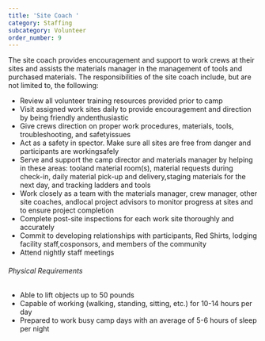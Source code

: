 ```yaml
---
title: 'Site Coach '
category: Staffing
subcategory: Volunteer
order_number: 9
---
```

The site coach provides encouragement and support to work crews at their sites and assists the materials manager in the management of tools and purchased materials. The responsibilities of the site coach include, but are not limited to, the following:

<div><ul><li>Review all volunteer training resources provided prior to camp</li><li>Visit assigned work sites daily to provide encouragement and direction by being friendly andenthusiastic</li><li>Give crews direction on proper work procedures, materials, tools, troubleshooting, and safetyissues</li><li>Act as a safety in spector. Make sure all sites are free from danger and participants are workingsafely</li><li>Serve and support the camp director and materials manager by helping in these areas: tooland material room(s), material requests during check-in, daily material pick-up and delivery,staging materials for the next day, and tracking ladders and tools</li><li>Work closely as a team with the materials manager, crew manager, other site coaches, andlocal project advisors to monitor progress at sites and to ensure project completion</li><li>Complete post-site inspections for each work site thoroughly and accurately</li><li>Commit to developing relationships with participants, Red Shirts, lodging facility staff,cosponsors, and members of the community</li><li>Attend nightly staff meetings</li></ul><div><h6>Physical Requirements</h6><ul><li>Able to lift objects up to 50 pounds</li><li>Capable of working (walking, standing, sitting, etc.) for 10-14 hours per day</li><li>Prepared to work busy camp days with an average of 5-6 hours of sleep per night</li></ul></div></div>
